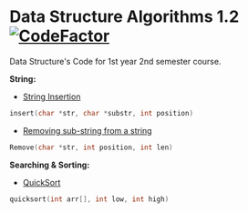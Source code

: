 # Data Structure Algorithms 1.2  [![CodeFactor](https://www.codefactor.io/repository/github/shaswata56/automatic-eureka/badge/master)](https://www.codefactor.io/repository/github/shaswata56/automatic-eureka/overview/master)
Data Structure's Code for 1st year 2nd semester course.

**String:**

- [String Insertion](https://github.com/shaswata56/automatic-eureka/blob/master/implementation/string/Insert.c)
 

```c
insert(char *str, char *substr, int position) 
```

- [Removing sub-string from a string](https://github.com/shaswata56/automatic-eureka/blob/master/implementation/string/Remove.c)

```c
Remove(char *str, int position, int len) 
```

**Searching & Sorting:**

- [QuickSort](https://github.com/shaswata56/automatic-eureka/blob/master/implementation/sorting/QuickSort.c)

```c
quicksort(int arr[], int low, int high)
```
